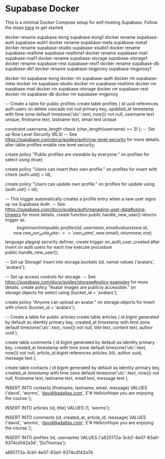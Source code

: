 # Supabase Docker

This is a minimal Docker Compose setup for self-hosting Supabase. Follow the steps [here](https://supabase.com/docs/guides/hosting/docker) to get started.

docker rename supabase-kong supabase-kong1
docker rename supabase-auth supabase-auth1
docker rename supabase-meta supabase-meta1
docker rename supabase-studio supabase-studio1
docker rename supabase-realtime supabase-realtime1
docker rename supabase-mail supabase-mail1
docker rename supabase-storage supabase-storage1
docker rename supabase-rest supabase-rest1
docker rename supabase-db supabase-db1
docker rename supabase-imgproxy supabase-imgproxy1

docker rm supabase-kong
docker rm supabase-auth
docker rm supabase-meta
docker rm supabase-studio
docker rm supabase-realtime
docker rm supabase-mail
docker rm supabase-storage
docker rm supabase-rest
docker rm supabase-db
docker rm supabase-imgproxy

-- Create a table for public profiles
create table profiles (
  id uuid references auth.users on delete cascade not null primary key,
  updated_at timestamp with time zone default timezone('utc'::text, now()) not null,
  username text unique,
  firstname text,
  lastname text,
  email text unique

  constraint username_length check (char_length(username) >= 3)
);
-- Set up Row Level Security (RLS)
-- See https://supabase.com/docs/guides/auth/row-level-security for more details.
alter table profiles
  enable row level security;

create policy "Public profiles are viewable by everyone." on profiles
  for select using (true);

create policy "Users can insert their own profile." on profiles
  for insert with check (auth.uid() = id);

create policy "Users can update own profile." on profiles
  for update using (auth.uid() = id);

-- This trigger automatically creates a profile entry when a new user signs up via Supabase Auth.
-- See https://supabase.com/docs/guides/auth/managing-user-data#using-triggers for more details.
create function public.handle_new_user()
returns trigger as $$
begin
  insert into public.profiles (id, username, email)
  values (new.id, new.raw_user_meta_data->>'user_name', new.email);
  return new;
end;
$$ language plpgsql security definer;
create trigger on_auth_user_created
  after insert on auth.users
  for each row execute procedure public.handle_new_user();

-- Set up Storage!
insert into storage.buckets (id, name)
  values ('avatars', 'avatars');

-- Set up access controls for storage.
-- See https://supabase.com/docs/guides/storage#policy-examples for more details.
create policy "Avatar images are publicly accessible." on storage.objects
  for select using (bucket_id = 'avatars');

create policy "Anyone can upload an avatar." on storage.objects
  for insert with check (bucket_id = 'avatars');

-- Create a table for public articles
create table articles (
  id bigint generated by default as identity primary key,
  created_at timestamp with time zone default timezone('utc'::text, now()) not null,
  title text,
  content text,
  author uuid
);

create table comments (
  id bigint generated by default as identity primary key,
  created_at timestamp with time zone default timezone('utc'::text, now()) not null,
  article_id bigint references articles (id),
  author uuid,
  message text
);

create table contacts (
  id bigint generated by default as identity primary key,
  created_at timestamp with time zone default timezone('utc'::text, now()) not null,
  firstname text,
  lastname text,
  email text,
  message text
);

INSERT INTO contacts (firstname, lastname, email, message) VALUES
  ('david', 'worms', 'david@adaltas.com', E'# Hello\nHope you are enjoying the course.');

INSERT INTO articles (id, title) VALUES
  (1, 'worms');

INSERT INTO comments (id, created_at, article_id, message) VALUES
  ('david', 'worms', 'david@adaltas.com', E'# Hello\nHope you are enjoying the course.');

INSERT INTO profiles (id, username) VALUES
  ('a825172a-3cb2-4e07-83a0-9374cd142a3d', 'DuThomas');

a865172a-3cb1-4e07-83a0-9374cd142a7d